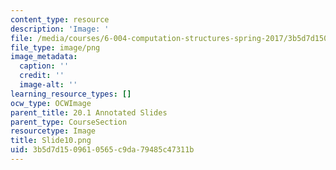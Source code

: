 ```yaml
---
content_type: resource
description: 'Image: '
file: /media/courses/6-004-computation-structures-spring-2017/3b5d7d1509610565c9da79485c47311b_Slide10.png
file_type: image/png
image_metadata:
  caption: ''
  credit: ''
  image-alt: ''
learning_resource_types: []
ocw_type: OCWImage
parent_title: 20.1 Annotated Slides
parent_type: CourseSection
resourcetype: Image
title: Slide10.png
uid: 3b5d7d15-0961-0565-c9da-79485c47311b
---
```

